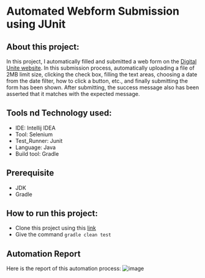 # Automated Webform Submission using JUnit

## About this project:
In this project, I automatically filled and submitted a web form on the [Digital Unite website](https://www.digitalunite.com/practice-webform-learners). In this submission process, automatically uploading a file of 2MB limit size, clicking the check box, filling the text areas, choosing a date from the date filter, how to click a button, etc., and finally submitting the form has been shown. After submitting, the success message also has been asserted that it matches with the expected message.

## Tools nd Technology used:
- IDE: Intellij IDEA
- Tool: Selenium
- Test_Runner: Junit
- Language: Java
- Build tool: Gradle

## Prerequisite
- JDK
- Gradle

## How to run this project:
- Clone this project using this [link](https://github.com/SanjidaSharmin8986/Automated_WebformSubmit_JUnit)
- Give the command `` gradle clean test ``

## Automation Report
Here is the report of this automation process:
![image](https://github.com/SanjidaSharmin8986/Automated_WebformSubmit_JUnit/assets/156296801/e21d9d0b-c214-48af-b4bc-8412ecef4f47)
